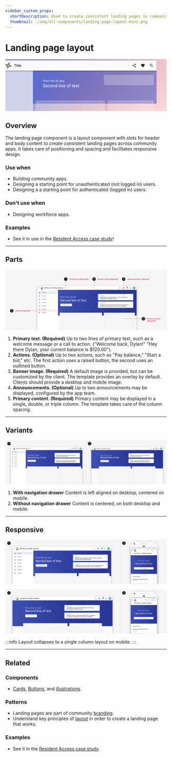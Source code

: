 ```yaml
---
sidebar_custom_props:
  shortDescription: Used to create consistent landing pages in community apps.
  thumbnail: ./img/all-components/landing-page-layout-mini.png
---
```


# Landing page layout

<ComponentVisual storybookUrl="https://forge.tylerdev.io/main/?path=/story/components-badge--default">

![](./images/landing-page-layout.png)

</ComponentVisual>

## Overview 

The landing page component is a layout component with slots for header and body content to create consistent landing pages across community apps. It takes care of positioning and spacing and facilitates responsive design. 

### Use when

- Building community apps. 
- Designing a starting point for unauthenticated (not logged in) users.
- Designing a a starting point for authenticated (logged in) users. 

### Don't use when

- Designing workforce apps. 

### Examples

- See it in use in the [Resident Access case study](/case-studies/resident-access)!

---

## Parts 

<ImageBlock padded={false}>

![Image of a landing page with five parts.](./images/landing-page-overview.png)

</ImageBlock>

1. **Primary text. (Required)** Up to two lines of primary text, such as a welcome message or a call to action. ("Welcome back, Dylan!" "Hey there Dylan, your current balance is $120.00").
2. **Actions. (Optional)** Up to two actions, such as "Pay balance," "Start a bid," etc. The first action uses a raised button, the second uses an outlined button. 
3. **Banner image. (Required)** A default image is provided, but can be customized by the client. The template provides an overlay by default. Clients should provide a desktop and mobile image. 
4. **Announcements. (Optional)** Up to two announcements may be displayed, configured by the app team. 
5. **Primary content. (Required)** Primary content may be displayed in a single, double, or triple column. The template takes care of the column spacing. 

---

## Variants 

<ImageBlock padded={false}>

![Image of a landing page with five parts.](./images/variants-1.png)

</ImageBlock>

1. **With navigation drawer** Content is left aligned on desktop, centered on mobile. 
2. **Without navigation drawer** Content is centered, on both desktop and mobile.

---

## Responsive 

<ImageBlock padded={false}>

![Landing page on desktop and mobile.](./images/responsive-1.png)

</ImageBlock>

<ImageBlock padded={false}>

![Landing page on desktop and mobile.](./images/responsive-2.png)

</ImageBlock>

:::info
Layout collapses to a single column layout on mobile.
:::

---

## Related 

### Components

- [Cards](/components/cards/card), [Buttons](/components/buttons/button), and [illustrations](/core-components/illustrations/guidance).

### Patterns

- Landing pages are part of community [branding](/core-patterns/branding/community).
- Understand key principles of [layout](/core-patterns/layout/intro) in order to create a landing page that works.

### Examples

- See it in the [Resident Access case study](/case-studies/resident-access).
